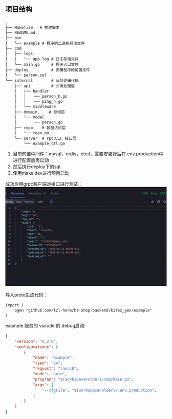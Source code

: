 ## 项目结构

``` shell
.
├── Makefile   # 构建脚本
├── README.md. 
├── bin
│   └── example # 程序的二进制启动文件
├── cmd
│   ├── logs
│   │   └── app.log # 日志存储文件
│   └── main.go     # 程序入口文件
├── deploy          # 部署程序的前置文件
│   └── person.sql  
└── internal        # 业务逻辑代码
    ├── api         # 业务处理层
    │   ├── handler 
    │   │   ├── person_h.go
    │   │   └── ping_h.go
    │   └── middleware
    ├── domain.    # 领域层
    │   └── model
    │       └── person.go
    ├── repo    # 数据访问层
    │   └── repo.go
    └── server  # rpc入口，接口层
        └── example_ctl.go

```

1. 目前前置中间件：mysql，redis，etcd，需要安装好后在.env.production中进行配置后再启动
2. 然后执行deploy下的sql
3. 使用make dev进行项目启动

成功后用grpc客户端对接口进行测试：
![alt text](./imgs/image.png)


导入proto生成代码：
``` golang
import (
	pgen "github.com/lzl-here/bt-shop-backend/kitex_gen/example"
)
```


example 服务的 vscode 的 debug启动: 
``` json
{
    "version": "0.2.0",
    "configurations": [
        {
            "name": "example",
            "type": "go",
            "request": "launch",
            "mode": "auto",
            "program": "${workspaceFolder}/cmd/main.go",
            "args": [
                "--cfgFile", "${workspaceFolder}/.env.production",
            ]
        }
    ]
}
```

